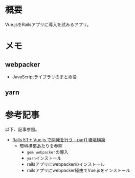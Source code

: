 # 概要

Vue.jsをRailsアプリに導入を試みるアプリ。  

# メモ

## webpacker

- JavaScriptライブラリのまとめ役

## yarn


# 参考記事

以下、記事参照。  

- [Rails 5.1 + Vue.js で開発を行う - part1 環境構築](https://qiita.com/cohki0305/items/582c0f5ed0750e60c951)  
    - 環境構築あたりを参照
        - `gem webpacker`の導入
        - `yarn`インストール
        - railsアプリにwebpackerのインストール
        - railsアプリにwebpacker経由でVue.jsをインストール

